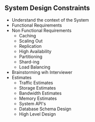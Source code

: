 ## System Design Constraints 
- Understand the context of the System 
- Functional Requirements 
- Non Functional Requirements 
    - Caching 
    - Scaling Out 
    - Replication 
    - High Availability 
    - Partitioning 
    - Shard-ing 
    - Load Balancing 
- Brainstorming wih Interviewer 
- Estimates 
    - Traffic Estimates 
    - Storage Estimates 
    - Bandwidth Estimates 
    - Memory Estimates 
    - System API's 
    - Database Schema Design 
    - High Level Design     